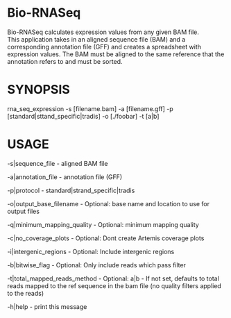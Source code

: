 Bio-RNASeq
==========

Bio-RNASeq calculates expression values from any given BAM file.  
This application takes in an aligned sequence file (BAM) and a corresponding annotation file (GFF) and creates a spreadsheet with expression values.
The BAM must be aligned to the same reference that the annotation refers to and must be sorted.


SYNOPSIS
========

rna_seq_expression -s [filename.bam] -a [filename.gff] -p [standard|sttand_specific|tradis] -o [./foobar] -t [a|b]

USAGE
=====

-s|sequence_file             - aligned BAM file

-a|annotation_file           - annotation file (GFF)

-p|protocol                  - standard|strand_specific|tradis

-o|output_base_filename      - Optional: base name and location to use for output files

-q|minimum_mapping_quality   - Optional: minimum mapping quality

-c|no_coverage_plots         - Optional: Dont create Artemis coverage plots

-i|intergenic_regions        - Optional: Include intergenic regions

-b|bitwise_flag              - Optional: Only include reads which pass filter

-t|total_mapped_reads_method - Optional: a|b - If not set, defaults to total reads mapped to the ref sequence in the bam file (no quality filters applied to the reads)

-h|help                    - print this message
